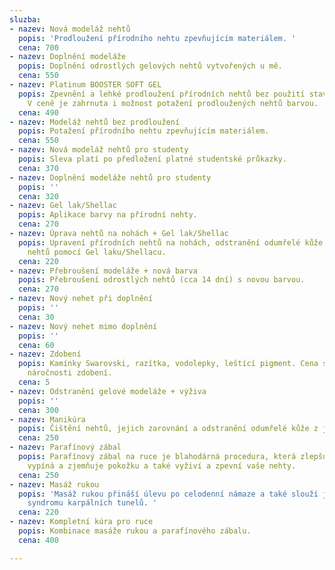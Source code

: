 ```yaml
---
sluzba:
- nazev: Nová modeláž nehtů
  popis: 'Prodloužení přírodního nehtu zpevňujícím materiálem. '
  cena: 700
- nazev: Doplnění modeláže
  popis: Doplnění odrostlých gelových nehtů vytvořených u mě.
  cena: 550
- nazev: Platinum BOOSTER SOFT GEL
  popis: Zpevnění a lehké prodloužení přírodních nehtů bez použití stavebního UV gelu.
    V ceně je zahrnuta i možnost potažení prodloužených nehtů barvou.
  cena: 490
- nazev: Modeláž nehtů bez prodloužení
  popis: Potažení přírodního nehtu zpevňujícím materiálem.
  cena: 550
- nazev: Nová modeláž nehtů pro studenty
  popis: Sleva platí po předložení platné studentské průkazky.
  cena: 370
- nazev: Doplnění modeláže nehtů pro studenty
  popis: ''
  cena: 320
- nazev: Gel lak/Shellac
  popis: Aplikace barvy na přírodní nehty.
  cena: 270
- nazev: Úprava nehtů na nohách + Gel lak/Shellac
  popis: Upravení přírodních nehtů na nohách, odstranění odumřelé kůže a zkrášlení
    nehtů pomocí Gel laku/Shellacu.
  cena: 220
- nazev: Přebroušení modeláže + nová barva
  popis: Přebroušení odrostlých nehtů (cca 14 dní) s novou barvou.
  cena: 270
- nazev: Nový nehet při doplnění
  popis: ''
  cena: 30
- nazev: Nový nehet mimo doplnění
  popis: ''
  cena: 60
- nazev: Zdobení
  popis: Kamínky Swarovski, razítka, vodolepky, leštící pigment. Cena se odvíjí podle
    náročnosti zdobení.
  cena: 5
- nazev: Odstranění gelové modeláže + výživa
  popis: ''
  cena: 300
- nazev: Manikúra
  popis: Čištění nehtů, jejich zarovnání a odstranění odumřelé kůže z jejich okolí.
  cena: 250
- nazev: Parafínový zábal
  popis: Parafínový zábal na ruce je blahodárná procedura, která zlepšuje prokrvení,
    vypíná a zjemňuje pokožku a také vyživí a zpevní vaše nehty.
  cena: 250
- nazev: Masáž rukou
  popis: 'Masáž rukou přináší úlevu po celodenní námaze a také slouží jako prevence
    syndromu karpálních tunelů. '
  cena: 220
- nazev: Kompletní kúra pro ruce
  popis: Kombinace masáže rukou a parafínového zábalu.
  cena: 400

---
```

